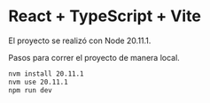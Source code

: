 # React + TypeScript + Vite

El proyecto se realizó con Node 20.11.1.

Pasos para correr el proyecto de manera local.

```zsh
nvm install 20.11.1
nvm use 20.11.1
npm run dev
```
